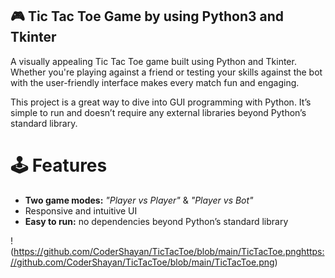 ## 🎮 Tic Tac Toe Game by using Python3 and Tkinter 
A visually appealing Tic Tac Toe game built using Python and Tkinter. Whether you're playing against a friend or testing your skills against the bot with the user-friendly interface makes every match fun and engaging.

This project is a great way to dive into GUI programming with Python. It’s simple to run and doesn’t require any external libraries beyond Python’s standard library.

# 🕹 Features
- **Two game modes:** *"Player vs Player"* & *"Player vs Bot"*
- Responsive and intuitive UI
- **Easy to run:**  no dependencies beyond Python’s standard library

!(https://github.com/CoderShayan/TicTacToe/blob/main/TicTacToe.pnghttps://github.com/CoderShayan/TicTacToe/blob/main/TicTacToe.png)
